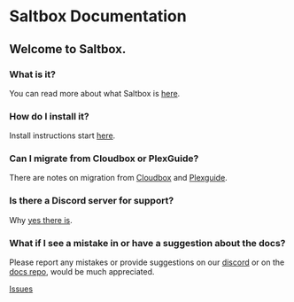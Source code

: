 # Saltbox Documentation

## Welcome to Saltbox.

### What is it?
You can read more about what Saltbox is [here](saltbox/basics/basics.md).

### How do I install it?
Install instructions start [here](saltbox/prerequisites/prerequisites.md).

### Can I migrate from Cloudbox or PlexGuide?
There are notes on migration from [Cloudbox](reference/guides/cloudbox.md) and [Plexguide](reference/guides/plexguide.md).

### Is there a Discord server for support?
Why [yes there is](https://discord.gg/ugfKXpFND8).

### What if I see a mistake in or have a suggestion about the docs?
Please report any mistakes or provide suggestions on our [discord](https://discord.gg/ugfKXpFND8) or on the [docs repo](https://github.com/saltyorg/docs), would be much appreciated.

[Issues](https://github.com/saltyorg/docs/issues)

